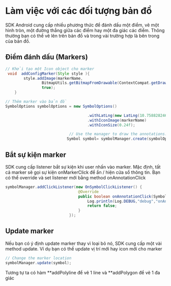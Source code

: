 
# Làm việc với các đối tượng bản đồ

SDK Android cung cấp nhiều phương thức để đánh dấu một điểm, vẽ một hình tròn, một đường thẳng giữa các điểm hay một đa giác các điểm. 
Thông thường bạn có thể vẽ lên trên bản đồ và trong vài trường hợp là bên trong của bản đồ.

## Điểm đánh dấu (Markers)

```java
// Khởi tạo một Icon object cho marker
 void  addConfigMarker(Style style ){
        style.addImage(markerName,
                BitmapUtils.getBitmapFromDrawable(ContextCompat.getDrawable(this,R.drawable.ic_marker)),
                true);
    }

// Thêm marker vào bản đồ
SymbolOptions symbolOptions = new SymbolOptions()

                                    .withLatLng(new LatLng(10.758828246395028, 106.6757719352329))
                                    .withIconImage(markerName)
                                    .withIconSize(0.24f);

                            // Use the manager to draw the annotations.
                           Symbol symbol= symbolManager.create(symbolOptions);
```
## Bắt sự kiện marker

SDK cung cấp listener bắt sự kiện khi user nhấn vào marker. Mặc định, tất cả marker sẽ gọi sự kiện onMarkerClick để ẩn / hiện cửa sổ thông tin. 
Bạn có thể override và set listener mới bằng method onAnnotationClick


```java
symbolManager.addClickListener(new OnSymbolClickListener() {
                                @Override
                                public boolean onAnnotationClick(Symbol symbol) {
                                    Log.println(Log.DEBUG,"debug","onAnnotationClick: with id "+symbol.getId());
                                    return false;
                                }
                            });
```
## Update marker

Nếu bạn có ý định update marker thay vì loại bỏ nó, SDK cung cấp một vài method update.
 Ví dụ bạn có thể update vị trí mới hay icon mới cho marker

```java
// Change the marker location
symbolManager.update(symbol);

```

Tương tự ta có hàm **addPolyline để vẽ 1 line và **addPolygon để vẽ 1 đa giác